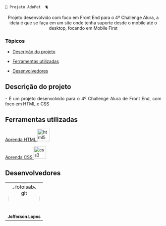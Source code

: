 # <h2 align="center"> 
	🏡 Projeto AdoPet  🐈
</h2>

<p align="center">
Projeto desenvolvido com foco em Front End para o 4º Challenge Alura, a ideia é que se faça em um site onde tenha suporte desde o mobile até o desktop, focando em Mobile First
</p>

### Tópicos 

- [Descrição do projeto](#descrição-do-projeto)

- [Ferramentas utilizadas](#ferramentas-utilizadas)

- [Desenvolvedores](#desenvolvedores)


## Descrição do projeto 

<p align="justify">
- É um projeto desenvolvido para o 4º Challenge Alura de Front End, com foco em HTML e CSS
</p>


###

## Ferramentas utilizadas
<a href="https://www.w3schools.com/html/default.asp" style="text decoration: 'no'"> Aprenda HTML </a>
<img src="https://cdn-icons-png.flaticon.com/512/5968/5968267.png" alt="html5" width="40" height="40"/>

<a href="https://www.w3schools.com/css/default.asp"> Aprenda CSS </a>
<img src="https://cdn-icons-png.flaticon.com/512/5968/5968242.png" alt="css3" width="40" height="40"/> 


###

## Desenvolvedores

<table>
  <tr>
    <td align="center"><img style="border-radius: 50%;" src="https://avatars.githubusercontent.com/u/81269229?v=4" width="100px;" alt="fotoisabelgit"><br><a href="https://github.com/JLopes2021"><sub><b>Jefferson Lopes</b></sub></a><br /></td>
  </tr>
</table>


</table>

